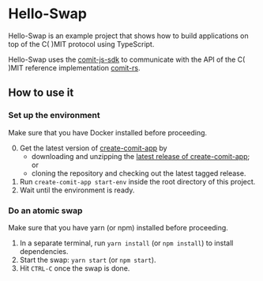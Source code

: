 # Hello-Swap

Hello-Swap is an example project that shows how to build applications on top of the C( )MIT protocol using TypeScript.

Hello-Swap uses the [comit-js-sdk](https://github.com/comit-network/comit-js-sdk) to communicate with the API of the C( )MIT reference implementation [comit-rs](https://github.com/comit-network/comit-rs).

## How to use it

### Set up the environment

Make sure that you have Docker installed before proceeding.

0. Get the latest version of [create-comit-app](https://github.com/comit-network/create-comit-app) by
    - downloading and unzipping the [latest release of create-comit-app](https://github.com/comit-network/create-comit-app/releases); or
    - cloning the repository and checking out the latest tagged release.
1. Run `create-comit-app start-env` inside the root directory of this project.
2. Wait until the environment is ready.

### Do an atomic swap

Make sure that you have yarn (or npm) installed before proceeding.

1. In a separate terminal, run `yarn install` (or `npm install`) to install dependencies.
2. Start the swap: `yarn start` (or `npm start`).
3. Hit `CTRL-C` once the swap is done.
